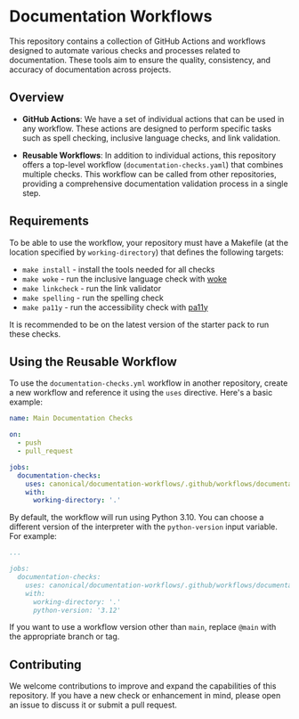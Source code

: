 # Documentation Workflows

This repository contains a collection of GitHub Actions and workflows designed to automate various checks and processes related to documentation. These tools aim to ensure the quality, consistency, and accuracy of documentation across projects.

## Overview

- **GitHub Actions**: We have a set of individual actions that can be used in any workflow. These actions are designed to perform specific tasks such as spell checking, inclusive language checks, and link validation.
  
- **Reusable Workflows**: In addition to individual actions, this repository offers a top-level workflow (`documentation-checks.yaml`) that combines multiple checks. This workflow can be called from other repositories, providing a comprehensive documentation validation process in a single step.

## Requirements

To be able to use the workflow, your repository must have a Makefile (at the location specified by `working-directory`) that defines the following targets:

- `make install` - install the tools needed for all checks
- `make woke` - run the inclusive language check with [woke](https://github.com/get-woke/woke)
- `make linkcheck` - run the link validator
- `make spelling` - run the spelling check
- `make pa11y` - run the accessibility check with [pa11y](https://pa11y.org)

It is recommended to be on the latest version of the starter pack to run these checks.

## Using the Reusable Workflow

To use the `documentation-checks.yml` workflow in another repository, create a new workflow and reference it using the `uses` directive. Here's a basic example:

```yaml
name: Main Documentation Checks

on:
  - push
  - pull_request

jobs:
  documentation-checks:
    uses: canonical/documentation-workflows/.github/workflows/documentation-checks.yml@main
    with:
      working-directory: '.'
```

By default, the workflow will run using Python 3.10. You can choose a different version of the interpreter with the `python-version` input variable. For example:

```yaml
...

jobs:
  documentation-checks:
    uses: canonical/documentation-workflows/.github/workflows/documentation-checks.yml@main
    with:
      working-directory: '.'
      python-version: '3.12'
```

If you want to use a workflow version other than `main`, replace `@main` with the appropriate branch or tag.

## Contributing

We welcome contributions to improve and expand the capabilities of this repository. If you have a new check or enhancement in mind, please open an issue to discuss it or submit a pull request.
